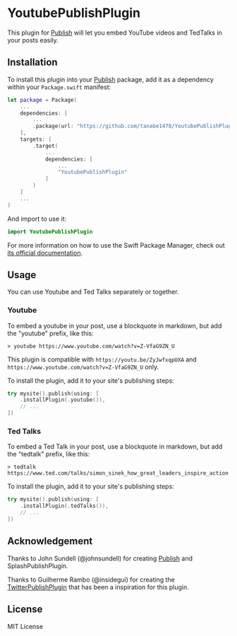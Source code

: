 # YoutubePublishPlugin

This plugin for [Publish](https://github.com/JohnSundell/Publish) will let you embed YouTube videos and TedTalks in your posts easily.

## Installation

To install this plugin into your [Publish](https://github.com/johnsundell/publish) package, add it as a dependency within your `Package.swift` manifest:

```swift
let package = Package(
    ...
    dependencies: [
        ...
        .package(url: "https://github.com/tanabe1478/YoutubePublishPlugin.git", from: "1.0.5")
    ],
    targets: [
        .target(
            ...
            dependencies: [
                ...
                "YoutubePublishPlugin"
            ]
        )
    ]
    ...
)
```

And import to use it:

```swift
import YoutubePublishPlugin
```

For more information on how to use the Swift Package Manager, check out [its official documentation](https://github.com/apple/swift-package-manager/tree/master/Documentation).

## Usage

You can use Youtube and Ted Talks separately or together. 

### Youtube
To embed a youtube in your post, use a blockquote in markdown, but add the "youtube" prefix, like this:

```
> youtube https://www.youtube.com/watch?v=Z-VfaG9ZN_U
```

This plugin is compatible with `https://youtu.be/ZyJwfxqpUXA` and `https://www.youtube.com/watch?v=Z-VfaG9ZN_U` only.

To install the plugin, add it to your site's publishing steps:

```swift
try mysite().publish(using: [
    .installPlugin(.youtube()),
    // ...
])
```

### Ted Talks
To embed a Ted Talk in your post, use a blockquote in markdown, but add the "tedtalk" prefix, like this:

```
> tedtalk https://www.ted.com/talks/simon_sinek_how_great_leaders_inspire_action
```

To install the plugin, add it to your site's publishing steps:

```swift
try mysite().publish(using: [
    .installPlugin(.tedTalks()),
    // ...
])
```


## Acknowledgement
Thanks to John Sundell (@johnsundell) for creating [Publish](https://github.com/johnsundell/publish) and SplashPublishPlugin.

Thanks to Guilherme Rambo (@insidegui) for creating the [TwitterPublishPlugin](https://github.com/insidegui/TwitterPublishPlugin) that has been a inspiration for this plugin.


## License

MIT License
